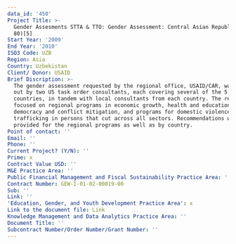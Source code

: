 ```yaml
---
data_id: '450'
Project Title: >-
  Gender Assesments STTA & TTO: Gender Assessment: Central Asian Republics (TDY
  80)[5]
Start Year: '2009'
End Year: '2010'
ISO3 Code: UZB
Region: Asia
Country: Uzbekistan
Client/ Donor: USAID
Brief Discription: >-
  The gender assessment requested by the regional office, USAID/CAR, was carried
  out by two US task order consultants, each covering several of the 5
  countries, in tandem with local consultants from each country. The report
  focused on regional programs in economic growth, health and education,
  democracy and conflict mitigation, and programs for domestic violence and
  trafficking in persons that cut across all sectors. Recommendations were
  provided for the regional programs as well as by country.
Point of contact: ''
Email: ''
Phone: ''
Current Project? (Y/N): ''
Prime: x
Contract Value USD: ''
M&E Practice Area: ''
Public Financial Management and Fiscal Sustainability Practice Area: ''
Contract Number: GEW-I-01-02-00019-00
Sub: ''
Link: ''
'Education, Gender, and Youth Development Practice Area': x
Link to the document file: Link
Knowledge Management and Data Analytics Practice Area: ''
Document Title: ''
Subcontract Number/Order Number/Grant Number: ''
---
```

